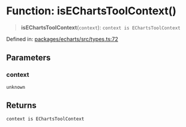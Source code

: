 # Function: isEChartsToolContext()

> **isEChartsToolContext**(`context`): `context is EChartsToolContext`

Defined in: [packages/echarts/src/types.ts:72](https://github.com/geodaopenjs/openassistant/blob/2c7e2a603db0fcbd6603996e5ea15006191c5f7f/packages/echarts/src/types.ts#L72)

## Parameters

### context

`unknown`

## Returns

`context is EChartsToolContext`
